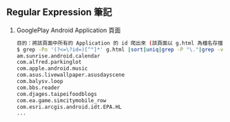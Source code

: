 ## Regular Expression 筆記

1.  GooglePlay Android Application 頁面

    ```bash
    目的：將該頁面中所有的 Application 的 id 爬出來 (該頁面以 g.html 為檔名存擋)
    $ grep -Po '(?<=\?id=)[^"]*' g.html |sort|uniq|grep -P "\."|grep -v "\+"
    am.sunrise.android.calendar
    com.alfred.parkinglot
    com.apple.android.music
    com.asus.livewallpaper.asusdayscene
    com.balysv.loop
    com.bbs.reader
    com.djages.taipeifoodblogs
    com.ea.game.simcitymobile_row
    com.esri.arcgis.android.idt.EPA.HL
    ...
    ```


